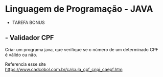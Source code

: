 # Linguagem de Programação - JAVA

* TAREFA BONUS

## - Validador CPF

Criar um programa java, que verifique se o número de um determinado CPF é válido ou não.  

Referencia esse site https://www.cadcobol.com.br/calcula_cpf_cnpj_caepf.htm